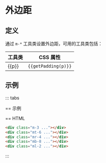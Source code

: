 # 外边距

## 定义

通过 `m-*` 工具类设置外边距，可用的工具类包括：

<Example padding="p-0" class="overflow-auto" style="max-height: 400px">
  <table class="table">
    <thead class="sticky top-0">
      <tr>
        <th>工具类</th>
        <th>CSS 属性</th>
      </tr>
    </thead>
    <tbody>
      <tr v-for="p in marginList" :key="p">
        <td class="font-mono">{{p}}</td>
        <td><code>{{getPadding(p)}}</code></td>
      </tr>
    </tbody>
  </table>
</Example>

## 示例

::: tabs

== 示例

<Example class="row justify-around items-center">
  <div class="ring-strong surface-strong rounded">
    <div class="secondary w-16 h-16 rounded m-3"></div>
  </div>
  <div class="ring-strong surface-strong rounded">
    <div class="secondary w-16 h-16 rounded mt-6"></div>
  </div>
  <div class="ring-strong surface-strong rounded">
    <div class="secondary w-16 h-16 rounded mr-4"></div>
  </div>
  <div class="ring-strong surface-strong rounded">
    <div class="secondary w-16 h-16 rounded mb-8"></div>
  </div>
  <div class="ring-strong surface-strong rounded">
    <div class="secondary w-16 h-16 rounded ml-2"></div>
  </div>
</Example>

== HTML

```html
<div class="m-3 ..."></div>
<div class="mt-6 ..."></div>
<div class="mr-4 ..."></div>
<div class="mb-8 ..."></div>
<div class="ml-2 ..."></div>
```

:::

<script setup>
const marginList = 'p-0,p-px,p-0.5,p-1,p-1.5,p-2,p-2.5,p-3,p-3.5,p-4,p-5,p-6,p-7,p-8,p-9,p-10,px-0,py-0,pt-0,pr-0,pb-0,pl-0,px-px,py-px,pt-px,pr-px,pb-px,pl-px,px-0.5,py-0.5,pt-0.5,pr-0.5,pb-0.5,pl-0.5,px-1,py-1,pt-1,pr-1,pb-1,pl-1,px-1.5,py-1.5,pt-1.5,pr-1.5,pb-1.5,pl-1.5,px-2,py-2,pt-2,pr-2,pb-2,pl-2,px-2.5,py-2.5,pt-2.5,pr-2.5,pb-2.5,pl-2.5,px-3,py-3,pt-3,pr-3,pb-3,pl-3,px-3.5,py-3.5,pt-3.5,pr-3.5,pb-3.5,pl-3.5,px-4,py-4,pt-4,pr-4,pb-4,pl-4,px-5,py-5,pt-5,pr-5,pb-5,pl-5,px-6,py-6,pt-6,pr-6,pb-6,pl-6,px-7,py-7,pt-7,pr-7,pb-7,pl-7,px-8,py-8,pt-8,pr-8,pb-8,pl-8,px-9,py-9,pt-9,pr-9,pb-9,pl-9,px-10,py-10,pt-10,pr-10,pb-10,pl-10'.split(',');
const marginTypes = {
    pt: 'margin-top: {0};',
    pr: 'margin-right: {0};',
    pb: 'margin-bottom: {0};',
    pl: 'margin-left: {0};',
    p: 'margin: {0};',
    px: 'margin-left: {0}; margin-right: {0};',
    py: 'margin-top: {0}; margin-bottom: {0};',
};
const getPadding = (margin) => {
    const [type, value] = margin.split('-');
    const cssValue = `${value === 'px' ? 1 : (4 * value)}px`;
    return marginTypes[type].replaceAll('{0}', cssValue);
};
</script>
